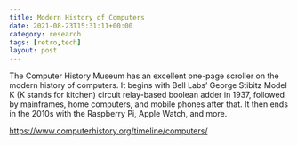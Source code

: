 ```yaml
---
title: Modern History of Computers
date: 2021-08-23T15:31:11+00:00
category: research 
tags: [retro,tech]
layout: post
---
```


The Computer History Museum has an excellent one-page scroller on the modern history of computers. It begins with Bell Labs’ George Stibitz Model K (K stands for kitchen) circuit relay-based boolean adder in 1937, followed by mainframes, home computers, and mobile phones after that. It then ends in the 2010s with the Raspberry Pi, Apple Watch, and more.

<https://www.computerhistory.org/timeline/computers/>
